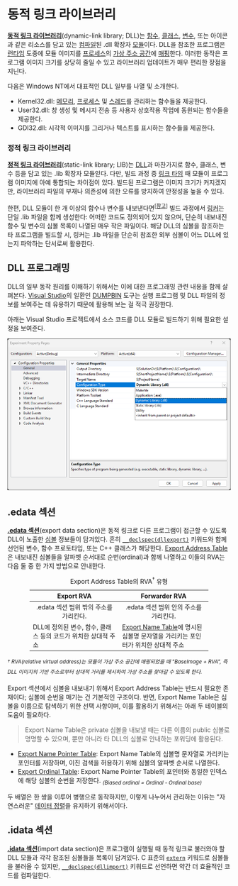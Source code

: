 # 동적 링크 라이브러리
**[동적 링크 라이브러리](https://en.wikipedia.org/wiki/Dynamic-link_library)**(dynamic-link library; DLL)는 [함수](C.md#함수), [클래스](Cpp.md#클래스), [변수](C.md#변수), 또는 아이콘과 같은 리소스를 담고 있는 [컴파일](Programming.md#컴파일러)된 .dll 확장자 [모듈](https://en.wikipedia.org/wiki/Modular_programming)이다. DLL을 참조한 프로그램은 [런타임](https://en.wikipedia.org/wiki/Execution_(computing)#Runtime) 도중에 모듈 이미지를 [프로세스](Process.md)의 [가상 주소 공간](Process.md#가상-주소-공간)에 [매핑](Memory.md#메모리-맵-파일)한다. 이러한 동작은 프로그램 이미지 크기를 상당히 줄일 수 있고 라이브러리 업데이트가 매우 편리한 장점을 지닌다.

다음은 Windows NT에서 대표적인 DLL 일부를 나열 및 소개한다.

* Kernel32.dll: [메모리](Memory.md), [프로세스](Process.md) 및 [스레드](Thread.md)를 관리하는 함수들을 제공한다.
* User32.dll: 창 생성 및 메시지 전송 등 사용자 상호작용 작업에 동원되는 함수들을 제공한다.
* GDI32.dll: 시각적 이미지를 그리거나 텍스트를 표시하는 함수들을 제공한다.

### 정적 링크 라이브러리
**[정적 링크 라이브러리](https://en.wikipedia.org/wiki/Static_library)**(static-link library; LIB)는 [DLL](#동적-링크-라이브러리)과 마찬가지로 함수, 클래스, 변수 등을 담고 있는 .lib 확장자 모듈읻다. 다만, 빌드 과정 중 [링크 타임](Programming.md#링커) 때 모듈이 프로그램 이미지에 아예 통합되는 차이점이 있다. 빌드된 프로그램은 이미지 크기가 커지겠지만, 라이브러리 파일의 부재나 의존성에 의한 오류를 방지하여 안정성을 높을 수 있다.

한편, DLL 모듈이 한 개 이상의 함수나 변수를 내보낸다면<sup>[[참고](https://learn.microsoft.com/cpp/build/exporting-from-a-dll)]</sup> 빌드 과정에서 [링커](Programming.md#링커)는 단일 .lib 파일을 함께 생성한다: 어떠한 코드도 정의되어 있지 않으며, 단순히 내보내진 함수 및 변수의 심볼 목록이 나열된 매우 작은 파일이다. 해당 DLL의 심볼을 참조하는 타 프로그램을 빌드할 시, 링커는 .lib 파일을 단순히 참조한 외부 심볼이 어느 DLL에 있는지 파악하는 단서로써 활용한다.


## DLL 프로그래밍
DLL의 일부 동작 원리를 이해하기 위해서는 이에 대한 프로그래밍 관련 내용을 함께 살펴본다. [Visual Studio](https://visualstudio.microsoft.com/)의 일환인 [DUMPBIN](https://learn.microsoft.com/cpp/build/reference/dumpbin-reference) 도구는 실행 프로그램 및 DLL 파일의 정보를 보여주는 데 유용하기 때문에 활용해 보는 걸 적극 권장한다.

아래는 Visual Studio 프로젝트에서 소스 코드를 DLL 모듈로 빌드하기 위해 필요한 설정을 보여준다.

![Visual Studio에서 DLL 빌드를 위한 프로젝트 설정](./images/visual_studio_library.png)

## .edata 섹션
**[.edata 섹션](https://learn.microsoft.com/windows/win32/debug/pe-format#the-edata-section-image-only)**(export data section)은 동적 링크로 다른 프로그램이 접근할 수 있도록 DLL이 노출한 [심볼](Symbol.md) 정보들이 담겨있다. 흔히 [`__declspec(dllexport)`](https://learn.microsoft.com/en-us/cpp/build/exporting-from-a-dll-using-declspec-dllexport) 키워드와 함께 선언된 변수, 함수 프로토타입, 또는 C++ 클래스가 해당한다. [Export Address Table](https://learn.microsoft.com/en-us/windows/win32/debug/pe-format#export-address-table)은 내보내진 심볼들을 알파벳 순서대로 순번(ordinal)과 함께 나열하고 이들의 RVA는 다음 둘 중 한 가지 방법으로 안내한다.

<table style="table-layout: fixed; width: 80%; margin-left: auto; margin-right: auto;"><caption style="caption-side: top;">Export Address Table의 RVA<sup>†</sup> 유형</caption><colgroup><col style="width: 50%;"/><col style="width: 50%;"/></colgroup><thead><tr><th style="text-align: center;">Export RVA</th><th style="text-align: center;">Forwarder RVA</th></tr></thead><tbody><tr style="text-align: center;"><td>.edata 섹션 범위 밖의 주소를 가리킨다.</td><td>.edata 섹션 범위 안의 주소를 가리킨다.</td></tr><tr><td>DLL에 정의된 변수, 함수, 클래스 등의 코드가 위치한 상대적 주소</td><td><a href="https://learn.microsoft.com/en-us/windows/win32/debug/pe-format#export-name-table">Export Name Table</a>에 명시된 심볼명 문자열을 가리키는 포인터가 위치한 상대적 주소</td></tr></tbody></table>

<sup>_† RVA(relative virtual address)는 모듈이 가상 주소 공간에 매핑되었을 때 "BaseImage + RVA", 즉 DLL 이미지의 기반 주소로부터 상대적 거리를 제시하여 가상 주소를 찾아갈 수 있도록 한다._</sup>

Export 섹션에서 심볼을 내보내기 위해서 Export Address Table는 반드시 필요한 존재이다; 심볼에 순번을 매기는 건 기본적인 구조이다. 반면, Export Name Table은 심볼을 이름으로 탐색하기 위한 선택 사항이며, 이를 활용하기 위해서는 아래 두 테이블의 도움이 필요하다.

> Export Name Table은 private 심볼을 내보낼 때는 다른 이름의 public 심볼로 명명할 수 있으며, 뿐만 아니라 타 DLL의 심볼로 안내하는 포워딩에 활용된다.

* [Export Name Pointer Table](https://learn.microsoft.com/en-us/windows/win32/debug/pe-format#export-name-pointer-table): Export Name Table의 심볼명 문자열로 가리키는 포인터를 저장하며, 이진 검색을 허용하기 위해 심볼의 알파벳 순서로 나열한다.
* [Export Ordinal Table](https://learn.microsoft.com/en-us/windows/win32/debug/pe-format#export-ordinal-table): Export Name Pointer Table의 포인터와 동일한 인덱스에 해당 심볼의 순번을 저장한다. <sub><i>(Biased ordinal = Ordinal - Ordinal base)</i></sub>

두 배열은 한 쌍을 이루어 병행으로 동작하지만, 이렇게 나누어서 관리하는 이유는 "자연스러운" [데이터 정렬](Memory.md#데이터-정렬)을 유지하기 위해서이다.

## .idata 섹션
**[.idata 섹션](https://learn.microsoft.com/windows/win32/debug/pe-format#the-idata-section)**(import data section)은 프로그램이 실행될 때 동적 링크로 불러와야 할 DLL 모듈과 각각 참조된 심볼들을 목록이 담겨있다. C 표준의 [`extern`](C.md#변수) 키워드로 심볼들을 불러올 수 있지만, [`__declspec(dllimport)`](https://learn.microsoft.com/en-us/cpp/build/importing-into-an-application-using-declspec-dllimport) 키워드로 선언하면 약간 더 효율적인 코드를 컴파일한다.
